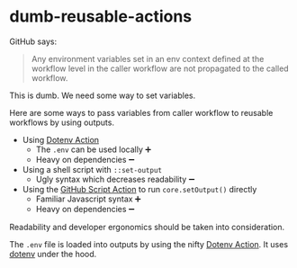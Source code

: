 # dumb-reusable-actions

GitHub says:

> Any environment variables set in an env context defined at the workflow level in the caller workflow are not propagated to the called workflow.

This is dumb. We need some way to set variables.

Here are some ways to pass variables from caller workflow to reusable workflows by using outputs.

- Using [Dotenv Action](https://github.com/marketplace/actions/dotenv-action)
    - The `.env` can be used locally ➕
    - Heavy on dependencies ➖
- Using a shell script with `::set-output`
    - Ugly syntax which decreases readability ➖
- Using the [GitHub Script Action](https://github.com/marketplace/actions/github-script) to run `core.setOutput()` directly
    - Familiar Javascript syntax ➕
    - Heavy on dependencies ➖

Readability and developer ergonomics should be taken into consideration.

The `.env` file is loaded into outputs by using the nifty [Dotenv Action](https://github.com/marketplace/actions/dotenv-action). It uses [dotenv](https://www.npmjs.com/package/dotenv) under the hood.